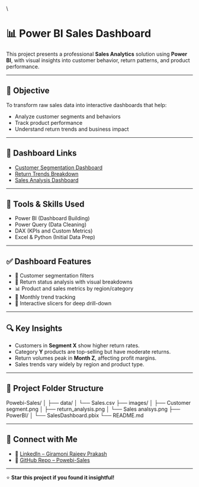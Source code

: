 \






# 📊 Power BI Sales Dashboard

This project presents a professional **Sales Analytics** solution using **Power BI**, with visual insights into customer behavior, return patterns, and product performance.

---

## 🎯 Objective

To transform raw sales data into interactive dashboards that help:
- Analyze customer segments and behaviors
- Track product performance
- Understand return trends and business impact

---


## 🔗 Dashboard Links

- [Customer Segmentation Dashboard](https://github.com/Grajeevgithub/Powebi-Sales/blob/main/images/Customer%20segment.png)
- [Return Trends Breakdown](https://github.com/Grajeevgithub/Powebi-Sales/blob/main/images/return_analysis.png)
- [Sales Analysis Dashboard](https://github.com/Grajeevgithub/Powebi-Sales/blob/main/images/Sales%20analsys.png)

---

## 🧰 Tools & Skills Used

- Power BI (Dashboard Building)
- Power Query (Data Cleaning)
- DAX (KPIs and Custom Metrics)
- Excel & Python (Initial Data Prep)

---

## ✅ Dashboard Features

- 🎯 Customer segmentation filters
- 🔁 Return status analysis with visual breakdowns
- 📊 Product and sales metrics by region/category
- 📅 Monthly trend tracking
- 📎 Interactive slicers for deep drill-down

---

## 🔍 Key Insights

- Customers in **Segment X** show higher return rates.
- Category **Y** products are top-selling but have moderate returns.
- Return volumes peak in **Month Z**, affecting profit margins.
- Sales trends vary widely by region and product type.

---

## 📂 Project Folder Structure

Powebi-Sales/
│
├── data/
│ └── Sales.csv
├── images/
│ ├── Customer segment.png
│ ├── return_analysis.png
│ └── Sales analsys.png
├── PowerBI/
│ └── SalesDashboard.pbix
└── README.md



---

## 🔗 Connect with Me

- 💼 [LinkedIn – Giramoni Rajeev Prakash](https://www.linkedin.com/in/giramoni-rajeev-prakash-29072ba6/)
- 📁 [GitHub Repo – Powebi-Sales](https://github.com/Grajeevgithub/Powebi-Sales)

---

⭐ **Star this project if you found it insightful!**
